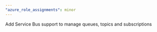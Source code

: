 ```yaml
---
"azure_role_assignments": minor
---
```


Add Service Bus support to manage queues, topics and subscriptions
